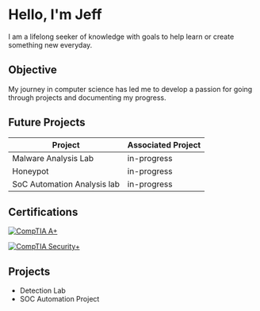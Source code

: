 # Hello, I'm Jeff


I am a lifelong seeker of knowledge with goals to help learn or create something new everyday.

## Objective

My journey in computer science has led me to develop a passion for going through projects and documenting my progress.

## Future Projects


| Project                                         | Associated Project         |
|-----------------------------------------------|----------------------------|
| Malware Analysis Lab          | in-progress|
| Honeypot                      | in-progress|
| SoC Automation Analysis lab   | in-progress|

## Certifications

<div>

[![CompTIA A+](https://img.shields.io/badge/CompTIA-A+-blue)](https://www.comptia.org/certifications/a)

[![CompTIA Security+](https://img.shields.io/badge/CompTIA-Security+-orange)](https://www.comptia.org/certifications/security)




</div>

## Projects
- Detection Lab
- SOC Automation Project
